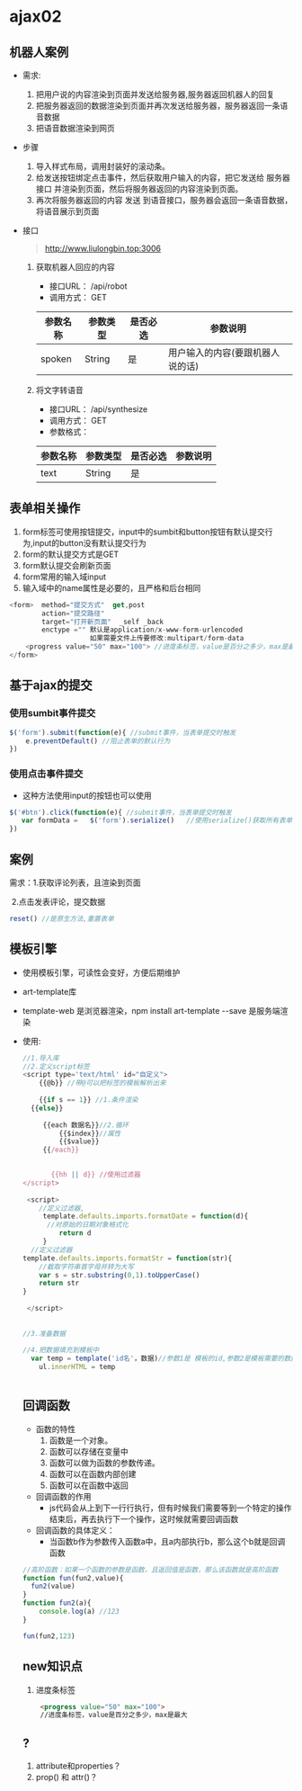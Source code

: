 # ajax02

## 机器人案例

+ 需求:

    1. 把用户说的内容渲染到页面并发送给服务器,服务器返回机器人的回复
    2. 把服务器返回的数据渲染到页面并再次发送给服务器，服务器返回一条语音数据
    3. 把语音数据渲染到网页

+ 步骤
  1. 导入样式布局，调用封装好的滚动条。
  2. 给发送按钮绑定点击事件，然后获取用户输入的内容，把它发送给  服务器接口 并渲染到页面，然后将服务器返回的内容渲染到页面。
  3. 再次将服务器返回的内容 发送 到语音接口，服务器会返回一条语音数据，将语音展示到页面

+ 接口

    > http://www.liulongbin.top:3006

    1. 获取机器人回应的内容

       - 接口URL：  /api/robot
       - 调用方式： GET

       | 参数名称 | 参数类型 | 是否必选 | 参数说明                         |
       | -------- | -------- | -------- | -------------------------------- |
       | spoken   | String   | 是       | 用户输入的内容(要跟机器人说的话) |

    2. 将文字转语音

       - 接口URL：  /api/synthesize
       - 调用方式： GET
       - 参数格式：

       | 参数名称 | 参数类型 | 是否必选 | 参数说明 |
       | -------- | -------- | -------- | -------- |
       | text     | String   | 是       |          |

    

    

    

## 表单相关操作

1. form标签可使用按钮提交，input中的sumbit和button按钮有默认提交行为,input的button没有默认提交行为
2. form的默认提交方式是GET
3. form默认提交会刷新页面
4. form常用的输入域input
5. 输入域中的name属性是必要的，且严格和后台相同

```js
<form>  method="提交方式"  get,post
		action="提交路径"	
        target="打开新页面"	_self _back
        enctype =""	默认是application/x-www-form-urlencoded
        			如果需要文件上传要修改:multipart/form-data
    <progress value="50" max="100"> //进度条标签，value是百分之多少，max是最大
</form>
```



## 基于ajax的提交

### 使用sumbit事件提交

```js
$('form').submit(function(e){ //submit事件，当表单提交时触发
    e.preventDefault() //阻止表单的默认行为
})
```

### 使用点击事件提交

+ 这种方法使用input的按钮也可以使用

```js
$('#btn').click(function(e){ //submit事件，当表单提交时触发
   var formData =	$('form').serialize()	//使用serialize()获取所有表单输入域的数据,输入域必须有name
})
```



## 案例

需求：1.获取评论列表，且渲染到页面

​	   2.点击发表评论，提交数据

```js
reset() //是原生方法,重置表单
```

## 模板引擎

+ 使用模板引擎，可读性会变好，方便后期维护

+ art-template库

+ template-web 是浏览器渲染，npm install art-template --save 是服务端渲染

+ 使用: 

  ```js
  //1.导入库
  //2.定义script标签	
  <script type='text/html' id="自定义">
      {{@b}} //带@可以把标签的模板解析出来
      
      {{if s == 1}}	//1.条件渲染
  	{{else}}
       
       {{each 数据名}}//2.循环
           {{$index}}//属性
           {{$value}}
       {{/each}}
  
     
         {{hh || d}} //使用过滤器
  </script>
         
   <script> 
      //定义过滤器,
       template.defaults.imports.formatDate = function(d){
      	//对原始的日期对象格式化
           return d
       }
  	//定义过滤器
  template.defaults.imports.formatStr = function(str){
      //截取字符串首字母并转为大写
      var s = str.substring(0,1).toUpperCase()
      return str
  }
           
   </script>
         
         
  //3.准备数据
       
  //4.把数据填充到模板中
  	var temp = template('id名'，数据)//参数1是 模板的id,参数2是模板需要的数据，返回值是一个静态的html标签片段
      ul.innerHTML = temp
       
  
  ```

  

  ## 回调函数

  + 函数的特性
    1. 函数是一个对象。
    2. 函数可以存储在变量中
    3. 函数可以做为函数的参数传递。
    4. 函数可以在函数内部创建
    5. 函数可以在函数中返回
  + 回调函数的作用
    + js代码会从上到下一行行执行，但有时候我们需要等到一个特定的操作结束后，再去执行下一个操作，这时候就需要回调函数
  + 回调函数的具体定义：
    + 当函数b作为参数传入函数a中，且a内部执行b，那么这个b就是回调函数

  ```js
  //高阶函数：如果一个函数的参数是函数，且返回值是函数，那么该函数就是高阶函数
  function fun(fun2,value){
  	fun2(value)
  }
  function fun2(a){ 
      console.log(a) //123
  }
  
  fun(fun2,123)
  ```

  

  ## new知识点

  1. 进度条标签

     ```html
      <progress value="50" max="100"> 
      //进度条标签，value是百分之多少，max是最大
     ```

     

  

  

  ## ?

  1. attribute和properties？
  2. prop() 和 attr()？

  

  









